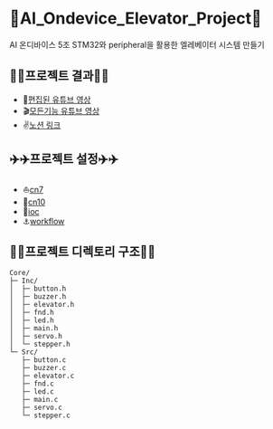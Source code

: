# :rocket:AI_Ondevice_Elevator_Project:rocket:
AI 온디바이스 5조 STM32와 peripheral을 활용한 엘레베이터 시스템 만들기

## :star2::star2:프로젝트 결과:star2::star2:
- :metal:[편집된 유튜브 영상](https://www.youtube.com/watch?v=ElRo6nXT7hM)
- :clapper:[모든기능 유튜브 영상](https://www.youtube.com/shorts/Tphf4RL0Ij0)
- :v:[노션 링크](https://www.notion.so/28e10d3ee5448030ae75f64f8a7df167)

## :airplane::airplane:프로젝트 설정:airplane::airplane:
- :boat:[cn7](img/cn7.png)
- :speedboat:[cn10](img/cn10.png)
- :ship:[ioc](img/ioc.png)
- :anchor:[workflow](img/workflow.png)

## :notebook::notebook:프로젝트 디렉토리 구조:notebook::notebook:
```
Core/
├─ Inc/
│  ├─ button.h
│  ├─ buzzer.h
│  ├─ elevator.h
│  ├─ fnd.h
│  ├─ led.h
│  ├─ main.h
│  ├─ servo.h
│  └─ stepper.h
└─ Src/
   ├─ button.c
   ├─ buzzer.c
   ├─ elevator.c
   ├─ fnd.c
   ├─ led.c
   ├─ main.c
   ├─ servo.c
   └─ stepper.c
```
